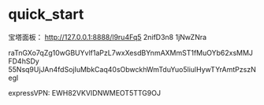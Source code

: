 # quick_start

宝塔面板：
http://127.0.0.1:8888/l9ru4Fq5
2nifD3n8
1jNwZNra


raTnGXo7qZg10wGBUYvlf1aPzL7wxXesdBYnmAXMmST1fMuOYb62xsMMJFD4hSDy
55Nsq9UjJAn4fdSojIuMbkCaq40sObwckhWmTduYuo5liulHywTYrAmtPzszNegl

expressVPN:
EWH82VKVIDNWMEOT5TTG9OJ

